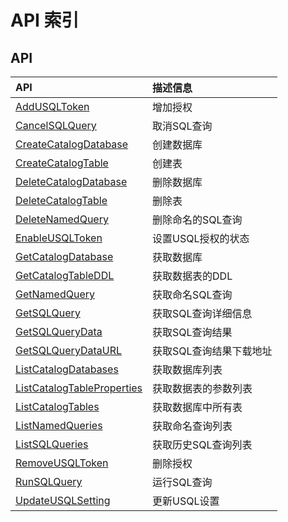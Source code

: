 # API 索引

## API

| API | 描述信息 |
|:---|:---|
|[AddUSQLToken](api/usql-api/add_usql_token)|增加授权|
|[CancelSQLQuery](api/usql-api/cancel_sql_query)|取消SQL查询|
|[CreateCatalogDatabase](api/usql-api/create_catalog_database)|创建数据库|
|[CreateCatalogTable](api/usql-api/create_catalog_table)|创建表|
|[DeleteCatalogDatabase](api/usql-api/delete_catalog_database)|删除数据库|
|[DeleteCatalogTable](api/usql-api/delete_catalog_table)|删除表|
|[DeleteNamedQuery](api/usql-api/delete_named_query)|删除命名的SQL查询|
|[EnableUSQLToken](api/usql-api/enable_usql_token)|设置USQL授权的状态|
|[GetCatalogDatabase](api/usql-api/get_catalog_database)|获取数据库|
|[GetCatalogTableDDL](api/usql-api/get_catalog_table_ddl)|获取数据表的DDL|
|[GetNamedQuery](api/usql-api/get_named_query)|获取命名SQL查询|
|[GetSQLQuery](api/usql-api/get_sql_query)|获取SQL查询详细信息|
|[GetSQLQueryData](api/usql-api/get_sql_query_data)|获取SQL查询结果|
|[GetSQLQueryDataURL](api/usql-api/get_sql_query_data_url)|获取SQL查询结果下载地址|
|[ListCatalogDatabases](api/usql-api/list_catalog_databases)|获取数据库列表|
|[ListCatalogTableProperties](api/usql-api/list_catalog_table_properties)|获取数据表的参数列表|
|[ListCatalogTables](api/usql-api/list_catalog_tables)|获取数据库中所有表|
|[ListNamedQueries](api/usql-api/list_named_queries)|获取命名查询列表|
|[ListSQLQueries](api/usql-api/list_sql_queries)|获取历史SQL查询列表|
|[RemoveUSQLToken](api/usql-api/remove_usql_token)|删除授权|
|[RunSQLQuery](api/usql-api/run_sql_query)|运行SQL查询|
|[UpdateUSQLSetting](api/usql-api/update_usql_setting)|更新USQL设置|
